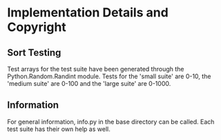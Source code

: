# Implementation Details and Copyright

## Sort Testing
Test arrays for the test suite have been generated through the Python.Random.Randint module.
Tests for the 'small suite' are 0-10, the 'medium suite' are 0-100 and the 'large suite' are 0-1000.

## Information
For general information, info.py in the base directory can be called.
Each test suite has their own help as well. 
